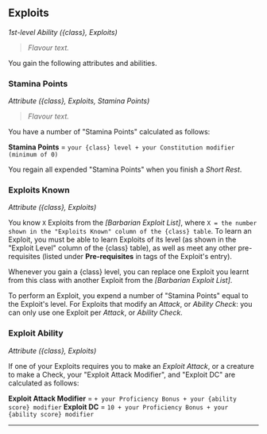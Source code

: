 ## Exploits
*1st-level Ability ({class}, Exploits)*

> *Flavour text.*

You gain the following attributes and abilities.

### Stamina Points
*Attribute ({class}, Exploits, Stamina Points)*  

> *Flavour text.*

You have a number of "Stamina Points" calculated as follows:

**Stamina Points** = `your {class} level + your Constitution modifier (minimum of 0)`

You regain all expended "Stamina Points" when you finish a *Short Rest*.

### Exploits Known
*Attribute ({class}, Exploits)*  

You know `X` Exploits from the *[Barbarian Exploit List]*, where `X = the number shown in the "Exploits Known" column of the {class} table`. To learn an Exploit, you must be able to learn Exploits of its level (as shown in the "Exploit Level" column of the {class} table), as well as meet any other pre-requisites (listed under **Pre-requisites** in tags of the Exploit's entry).

Whenever you gain a {class} level, you can replace one Exploit you learnt from this class with another Exploit from the *[Barbarian Exploit List]*.

To perform an Exploit, you expend a number of "Stamina Points" equal to the Exploit's level. For Exploits that modify an *Attack*, or *Ability Check*: you can only use one Exploit per *Attack*, or *Ability Check*.

### Exploit Ability
*Attribute ({class}, Exploits)*  

If one of your Exploits requires you to make an *Exploit Attack*, or a creature to make a Check, your "Exploit Attack Modifier", and "Exploit DC" are calculated as follows:

**Exploit Attack Modifier** = `+ your Proficiency Bonus + your {ability score} modifier`
**Exploit DC** = `10 + your Proficiency Bonus + your {ability score} modifier`

---
